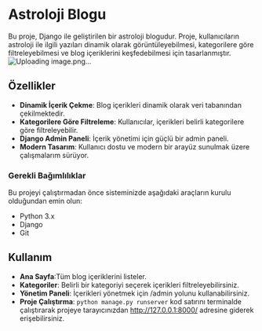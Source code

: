 # Astroloji Blogu

Bu proje, Django ile geliştirilen bir astroloji blogudur. Proje, kullanıcıların astroloji ile ilgili yazıları dinamik olarak görüntüleyebilmesi, kategorilere göre filtreleyebilmesi ve blog içeriklerini keşfedebilmesi için tasarlanmıştır.
![Uploading image.png…]()

## Özellikler

- **Dinamik İçerik Çekme**: Blog içerikleri dinamik olarak veri tabanından çekilmektedir.
- **Kategorilere Göre Filtreleme**: Kullanıcılar, içerikleri belirli kategorilere göre filtreleyebilir.
- **Django Admin Paneli**: İçerik yönetimi için güçlü bir admin paneli.
- **Modern Tasarım**: Kullanıcı dostu ve modern bir arayüz sunulmak üzere çalışmalarım sürüyor.

### Gerekli Bağımlılıklar

Bu projeyi çalıştırmadan önce sisteminizde aşağıdaki araçların kurulu olduğundan emin olun:

- Python 3.x
- Django
- Git

## Kullanım
- **Ana Sayfa**:Tüm blog içeriklerini listeler.
- **Kategoriler**: Belirli bir kategoriyi seçerek içerikleri filtreleyebilirsiniz.
- **Yönetim Paneli**: İçerikleri yönetmek için /admin yolunu kullanabilirsiniz.
- **Proje Çalıştırma**: ```python manage.py runserver``` kod satırını terminalde çalıştırarak projeye tarayıcınızdan http://127.0.0.1:8000/ adresine giderek erişebilirsiniz.
